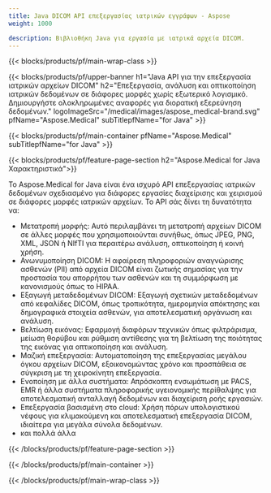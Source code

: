```yaml
---
title: Java DICOM API επεξεργασίας ιατρικών εγγράφων - Aspose 
weight: 1000

description: Βιβλιοθήκη Java για εργασία με ιατρικά αρχεία DICOM. 
---
```


{{< blocks/products/pf/main-wrap-class >}}

{{< blocks/products/pf/upper-banner h1="Java API για την επεξεργασία ιατρικών αρχείων DICOM" h2="Επεξεργασία, ανάλυση και οπτικοποίηση ιατρικών δεδομένων σε διάφορες μορφές χωρίς εξωτερικό λογισμικό. Δημιουργήστε ολοκληρωμένες αναφορές για διορατική εξερεύνηση δεδομένων." logoImageSrc="/medical/images/aspose_medical-brand.svg" pfName="Aspose.Medical" subTitlepfName="for Java" >}}

{{< blocks/products/pf/main-container pfName="Aspose.Medical" subTitlepfName="for Java" >}}

{{< blocks/products/pf/feature-page-section h2="Aspose.Medical for Java Χαρακτηριστικά">}}

<p>Το Aspose.Medical for Java είναι ένα ισχυρό API επεξεργασίας ιατρικών δεδομένων σχεδιασμένο για διάφορες εργασίες διαχείρισης και χειρισμού σε διάφορες μορφές ιατρικών αρχείων. Το API σάς δίνει τη δυνατότητα να:</p>

<ul>
<li>Μετατροπή μορφής: Αυτό περιλαμβάνει τη μετατροπή αρχείων DICOM σε άλλες μορφές που χρησιμοποιούνται συνήθως, όπως JPEG, PNG, XML, JSON ή NIfTI για περαιτέρω ανάλυση, οπτικοποίηση ή κοινή χρήση.</li>
<li>Ανωνυμοποίηση DICOM: Η αφαίρεση πληροφοριών αναγνώρισης ασθενών (PII) από αρχεία DICOM είναι ζωτικής σημασίας για την προστασία του απορρήτου των ασθενών και τη συμμόρφωση με κανονισμούς όπως το HIPAA.</li>
<li>Εξαγωγή μεταδεδομένων DICOM: Εξαγωγή σχετικών μεταδεδομένων από κεφαλίδες DICOM, όπως τροπικότητα, ημερομηνία απόκτησης και δημογραφικά στοιχεία ασθενών, για αποτελεσματική οργάνωση και ανάλυση.</li>
<li>Βελτίωση εικόνας: Εφαρμογή διαφόρων τεχνικών όπως φιλτράρισμα, μείωση θορύβου και ρύθμιση αντίθεσης για τη βελτίωση της ποιότητας της εικόνας για οπτικοποίηση και ανάλυση.</li>
<li>Μαζική επεξεργασία: Αυτοματοποίηση της επεξεργασίας μεγάλου όγκου αρχείων DICOM, εξοικονομώντας χρόνο και προσπάθεια σε σύγκριση με τη χειροκίνητη επεξεργασία.</li>
<li>Ενοποίηση με άλλα συστήματα: Απρόσκοπτη ενσωμάτωση με PACS, EMR ή άλλα συστήματα πληροφορικής υγειονομικής περίθαλψης για αποτελεσματική ανταλλαγή δεδομένων και διαχείριση ροής εργασιών.</li>
<li>Επεξεργασία βασισμένη στο cloud: Χρήση πόρων υπολογιστικού νέφους για κλιμακούμενη και αποτελεσματική επεξεργασία DICOM, ιδιαίτερα για μεγάλα σύνολα δεδομένων.</li>
<li>και πολλά άλλα</li>
</ul>

{{< /blocks/products/pf/feature-page-section >}}

{{< /blocks/products/pf/main-container >}}

{{< /blocks/products/pf/main-wrap-class >}}